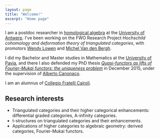 ```yaml
---
layout: page
title: "Welcome!"
excerpt: "Home page"
---
```


I am a postdoc researcher in [homological algebra](https://en.wikipedia.org/wiki/Homological_algebra) at the [University of Antwerp](https://www.uantwerpen.be/). I've been working on the FWO Research Project *Hochschild cohomology and deformation theory of triangulated categories*, with promotors [Wendy Lowen](https://win.uantwerpen.be/~wlowen/) and [Michel Van den Bergh](http://hardy.uhasselt.be/personal/vdbergh/Members/michel_id.html).

I did my Bachelor and Master studies in Mathematics at the [University of Pavia](https://unipv.it/), and there I also defended my PhD thesis [*Quasi-functors as lifts of Fourier-Mukai functors: the uniqueness problem*](https://fgenovese1987.github.io/documents/thesis_phd.pdf) in December 2015, under the supervision of [Alberto Canonaco](http://www-dimat.unipv.it/canonaco/).

I am an alumnus of [Collegio Fratelli Cairoli](https://www.collegiocairoli.it/).

## Research interests
- Triangulated categories and their higher categorical enhancements: differential graded categories, A-infinity categories.
- t-structures on triangulated categories and their enhancements.
- Applications of higher categories to algebraic geometry: derived categories, Fourier-Mukai functors.
